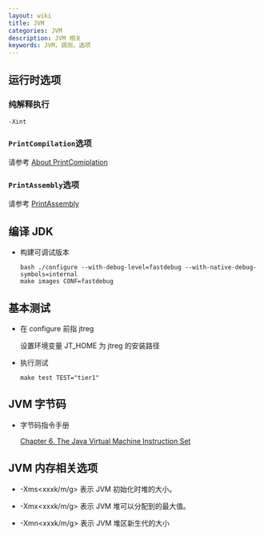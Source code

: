 ```yaml
---
layout: wiki
title: JVM
categories: JVM
description: JVM 相关
keywords: JVM，调测，选项
---
```


## 运行时选项

### 纯解释执行

```
-Xint
```

### `PrintCompilation`选项

请参考 [About PrintComiplation](https://link.zhihu.com/?target=https%3A//gist.github.com/rednaxelafx/1165804%23file-notes-md)

### `PrintAssembly`选项

请参考 [PrintAssembly](https://wiki.openjdk.java.net/display/HotSpot/PrintAssembly)

## 编译 JDK

- 构建可调试版本

  ```shell
  bash ./configure --with-debug-level=fastdebug --with-native-debug-symbols=internal
  make images CONF=fastdebug
  ```

## 基本测试

- 在 configure 前指 jtreg

  设置环境变量 JT_HOME 为 jtreg 的安装路径

- 执行测试

  ```shell
  make test TEST="tier1"
  ```

## JVM 字节码

- 字节码指令手册

  [Chapter 6. The Java Virtual Machine Instruction Set](https://docs.oracle.com/javase/specs/jvms/se8/html/jvms-6.html)

## JVM 内存相关选项

- -Xms<xxxk/m/g>
  表示 JVM 初始化时堆的大小。

- -Xmx<xxxk/m/g>
  表示 JVM 堆可以分配到的最大值。

- -Xmn<xxxk/m/g>
  表示 JVM 堆区新生代的大小

